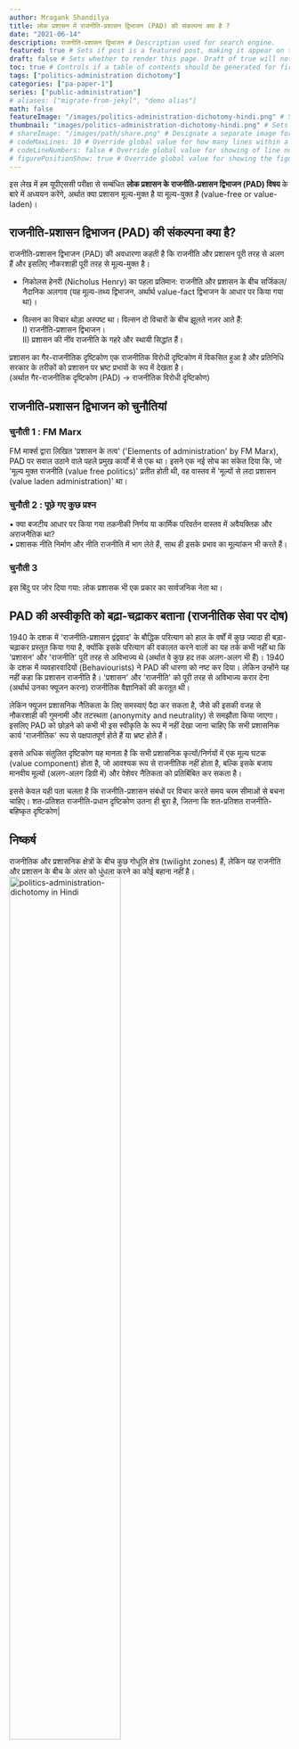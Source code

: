 ```yaml
---
author: Mragank Shandilya
title: लोक प्रशासन में राजनीति-प्रशासन द्विभाजन (PAD) की संकल्पना क्या है ? 
date: "2021-06-14"
description: राजनीति-प्रशासन द्विभाजन # Description used for search engine.
featured: true # Sets if post is a featured post, making it appear on the sidebar. A featured post won't be listed on the sidebar if it's the current page
draft: false # Sets whether to render this page. Draft of true will not be rendered.
toc: true # Controls if a table of contents should be generated for first-level links automatically.
tags: ["politics-administration dichotomy"]
categories: ["pa-paper-1"]
series: ["public-administration"]
# aliases: ["migrate-from-jekyl", "demo alias"]
math: false
featureImage: "/images/politics-administration-dichotomy-hindi.png" # Sets featured image on blog post.
thumbnail: "images/politics-administration-dichotomy-hindi.png" # Sets thumbnail image appearing inside card on homepage. I will keep it the same as featureImage.
# shareImage: "/images/path/share.png" # Designate a separate image for social media sharing.
# codeMaxLines: 10 # Override global value for how many lines within a code block before auto-collapsing.
# codeLineNumbers: false # Override global value for showing of line numbers within code block.
# figurePositionShow: true # Override global value for showing the figure label.
---
```


इस लेख में हम यूपीएससी परीक्षा से सम्बंधित <strong> लोक प्रशासन के राजनीति-प्रशासन द्विभाजन (PAD) विषय </strong> के बारे में अध्ययन करेंगे, अर्थात क्या प्रशासन मूल्य-मुक्त है या मूल्य-युक्त है (value-free or value-laden)।

## राजनीति-प्रशासन द्विभाजन (PAD) की संकल्पना क्या है?

राजनीति-प्रशासन द्विभाजन (PAD) की अवधारणा कहती है कि राजनीति और प्रशासन पूरी तरह से अलग हैं और इसलिए नौकरशाही पूरी तरह से मूल्य-मुक्त है।

* निकोलस हेनरी (Nicholus Henry) का पहला प्रतिमान: राजनीति और प्रशासन के बीच सर्जिकल/नैदानिक अलगाव (यह मूल्य-तथ्य द्विभाजन, अर्थार्थ value-fact द्विभाजन के आधार पर किया गया था)।

* विल्सन का विचार थोड़ा अस्पष्ट था। विल्सन दो विचारों के बीच झूलते नज़र आते हैं: <br>
I) राजनीति-प्रशासन द्विभाजन। <br>
II) प्रशासन की नींव राजनीति के गहरे और स्थायी सिद्धांत हैं।

प्रशासन का गैर-राजनीतिक दृष्टिकोण एक राजनीतिक विरोधी दृष्टिकोण में विकसित हुआ है और प्रतिनिधि सरकार के तरीकों को प्रशासन पर भ्रष्ट प्रभावों के रूप में देखता है। <br>
(अर्थात गैर-राजनीतिक दृष्टिकोण (PAD) → राजनीतिक विरोधी दृष्टिकोण)

## राजनीति-प्रशासन द्विभाजन को चुनौतियां

### चुनौती 1 : FM Marx

FM मार्क्स द्वारा लिखित 'प्रशासन के तत्व' ('Elements of administration' by FM Marx), PAD पर सवाल उठाने वाले पहले प्रमुख कार्यों में से एक था। इसने एक नई सोच का संकेत दिया कि, जो 'मूल्य मुक्त राजनीति (value free politics)' प्रतीत होती थी, वह वास्तव में 'मूल्यों से लदा प्रशासन (value laden administration)' था।

### चुनौती 2  : पूछे गए कुछ प्रश्न

• क्या बजटीय आधार पर किया गया तकनीकी निर्णय या कार्मिक परिवर्तन वास्तव में अवैयक्तिक और अराजनैतिक था? <br>
• प्रशासक नीति निर्माण और नीति राजनीति में भाग लेते हैं, साथ ही इसके प्रभाव का मूल्यांकन भी करते हैं।

### चुनौती 3 

इस बिंदु पर जोर दिया गया: लोक प्रशासक भी एक प्रकार का सार्वजनिक नेता था।


## PAD की अस्वीकृति को बढ़ा-चढ़ाकर बताना (राजनीतिक सेवा पर दोष)

1940 के दशक में 'राजनीति-प्रशासन द्वंद्ववाद' के बौद्धिक परित्याग को हाल के वर्षों में कुछ ज्यादा ही बड़ा-चढ़ाकर प्रस्तुत किया गया है, क्योंकि इसके परित्याग की वकालत करने वालों का यह तर्क कभी नहीं था कि 'प्रशासन' और 'राजनीति' पूरी तरह से अविभाज्य थे (अर्थात वे कुछ हद तक अलग-अलग भी हैं)। 1940 के दशक में व्यवहारवादियों (Behaviourists) ने PAD की धारणा को नष्ट कर दिया। लेकिन उन्होंने यह नहीं कहा कि प्रशासन राजनीति है। 'प्रशासन' और 'राजनीति' को पूरी तरह से अविभाज्य करार देना (अर्थार्थ उनका फ्यूजन करना) राजनीतिक वैज्ञानिकों की करतूत थी।

लेकिन फ्यूजन प्रशासनिक नैतिकता के लिए समस्याएं पैदा कर सकता है, जैसे की इसकी वजह से नौकरशाही की गुमनामी और तटस्थता (anonymity and neutrality) से समझौता किया जाएगा। इसलिए PAD को छोड़ने को कभी भी इस स्वीकृति के रूप में नहीं देखा जाना चाहिए कि सभी प्रशासनिक कार्य 'राजनीतिक' रूप से पक्षपातपूर्ण होते हैं या भ्रष्ट होते हैं। 

इससे अधिक संतुलित दृष्टिकोण यह मानता है कि सभी प्रशासनिक कृत्यों/निर्णयों में एक मूल्य घटक (value component) होता है, जो आवश्यक रूप से राजनीतिक नहीं होता है, बल्कि इसके बजाय मानवीय मूल्यों (अलग-अलग डिग्री में) और पेशेवर नैतिकता को प्रतिबिंबित कर सकता है।

इससे केवल यही पता चलता है कि राजनीति-प्रशासन संबंधों पर विचार करते समय चरम सीमाओं से बचना चाहिए। शत-प्रतिशत राजनीति-प्रधान दृष्टिकोण उतना ही बुरा है, जितना कि शत-प्रतिशत राजनीति-बहिष्कृत दृष्टिकोण| 


## निष्कर्ष

राजनीतिक और प्रशासनिक क्षेत्रों के बीच कुछ गोधूलि क्षेत्र (twilight zones) हैं, लेकिन यह राजनीति और प्रशासन के बीच के अंतर को धुंधला करने का कोई बहाना नहीं है। <br>
<img src="../../../images/politics-administration-dichotomy-hindi.png" alt="politics-administration-dichotomy in Hindi" style="width:63%;height:63%;">

आज यह समझ बढ़ रही है कि जहाँ एक तरफ राजनीति और लोक प्रशासन का क्षेत्र कभी भी पूरी तरह से अलग नहीं हो सकता है (अर्थात वे एक दूसरे से लगातार और अनिवार्य रूप से अलग नहीं हैं) और वे एक ही सातत्य (continuum) पर पाए जाते हैं, फिर भी वे उस सातत्य के विपरीत छोर पर हैं, बीच में कुछ गोधूलि क्षेत्र के साथ।

